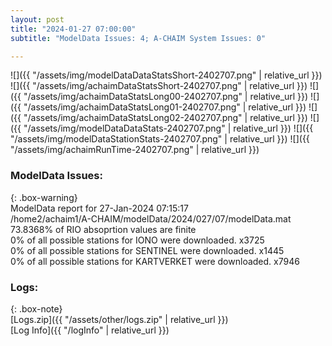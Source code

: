```yaml
---
layout: post
title: "2024-01-27 07:00:00"
subtitle: "ModelData Issues: 4; A-CHAIM System Issues: 0"

---
```


![]({{ "/assets/img/modelDataDataStatsShort-2402707.png" | relative_url }})
![]({{ "/assets/img/achaimDataStatsShort-2402707.png" | relative_url }})
![]({{ "/assets/img/achaimDataStatsLong00-2402707.png" | relative_url }})
![]({{ "/assets/img/achaimDataStatsLong01-2402707.png" | relative_url }})
![]({{ "/assets/img/achaimDataStatsLong02-2402707.png" | relative_url }})
![]({{ "/assets/img/modelDataDataStats-2402707.png" | relative_url }})
![]({{ "/assets/img/modelDataStationStats-2402707.png" | relative_url }})
![]({{ "/assets/img/achaimRunTime-2402707.png" | relative_url }})


### ModelData Issues:  
  
{: .box-warning}  
 ModelData report for 27-Jan-2024 07:15:17   
 /home2/achaim1/A-CHAIM/modelData/2024/027/07/modelData.mat   
 73.8368% of RIO absoprtion values are finite   
 0% of all possible stations for IONO were downloaded. x3725   
 0% of all possible stations for SENTINEL were downloaded. x1445   
 0% of all possible stations for KARTVERKET were downloaded. x7946   
  


### Logs:  
  
{: .box-note}  
[Logs.zip]({{ "/assets/other/logs.zip" | relative_url }})  
[Log Info]({{ "/logInfo" | relative_url }})  
